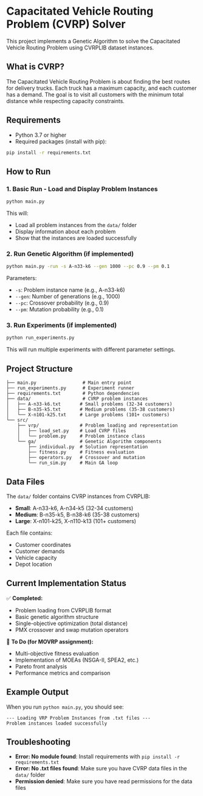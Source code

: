 # Capacitated Vehicle Routing Problem (CVRP) Solver

This project implements a Genetic Algorithm to solve the Capacitated Vehicle Routing Problem using CVRPLIB dataset instances.

## What is CVRP?

The Capacitated Vehicle Routing Problem is about finding the best routes for delivery trucks. Each truck has a maximum capacity, and each customer has a demand. The goal is to visit all customers with the minimum total distance while respecting capacity constraints.

## Requirements

- Python 3.7 or higher
- Required packages (install with pip):

```bash
pip install -r requirements.txt
```

## How to Run

### 1. Basic Run - Load and Display Problem Instances

```bash
python main.py
```

This will:
- Load all problem instances from the `data/` folder
- Display information about each problem
- Show that the instances are loaded successfully

### 2. Run Genetic Algorithm (if implemented)

```bash
python main.py -run -s A-n33-k6 --gen 1000 --pc 0.9 --pm 0.1
```

Parameters:
- `-s`: Problem instance name (e.g., A-n33-k6)
- `--gen`: Number of generations (e.g., 1000)
- `--pc`: Crossover probability (e.g., 0.9)
- `--pm`: Mutation probability (e.g., 0.1)

### 3. Run Experiments (if implemented)

```bash
python run_experiments.py
```

This will run multiple experiments with different parameter settings.

## Project Structure

```
├── main.py                 # Main entry point
├── run_experiments.py      # Experiment runner
├── requirements.txt        # Python dependencies
├── data/                   # CVRP problem instances
│   ├── A-n33-k6.txt       # Small problems (32-34 customers)
│   ├── B-n35-k5.txt       # Medium problems (35-38 customers)
│   └── X-n101-k25.txt     # Large problems (101+ customers)
└── src/
    ├── vrp/               # Problem loading and representation
    │   ├── load_set.py    # Load CVRP files
    │   └── problem.py     # Problem instance class
    └── ga/                # Genetic Algorithm components
        ├── individual.py  # Solution representation
        ├── fitness.py     # Fitness evaluation
        ├── operators.py   # Crossover and mutation
        └── run_sim.py     # Main GA loop
```

## Data Files

The `data/` folder contains CVRP instances from CVRPLIB:
- **Small**: A-n33-k6, A-n34-k5 (32-34 customers)
- **Medium**: B-n35-k5, B-n38-k6 (35-38 customers) 
- **Large**: X-n101-k25, X-n110-k13 (101+ customers)

Each file contains:
- Customer coordinates
- Customer demands
- Vehicle capacity
- Depot location

## Current Implementation Status

✅ **Completed:**
- Problem loading from CVRPLIB format
- Basic genetic algorithm structure
- Single-objective optimization (total distance)
- PMX crossover and swap mutation operators

🚧 **To Do (for MOVRP assignment):**
- Multi-objective fitness evaluation
- Implementation of MOEAs (NSGA-II, SPEA2, etc.)
- Pareto front analysis
- Performance metrics and comparison

## Example Output

When you run `python main.py`, you should see:
```
--- Loading VRP Problem Instances from .txt files ---
Problem instances loaded successfully
```

## Troubleshooting

- **Error: No module found**: Install requirements with `pip install -r requirements.txt`
- **Error: No .txt files found**: Make sure you have CVRP data files in the `data/` folder
- **Permission denied**: Make sure you have read permissions for the data files
